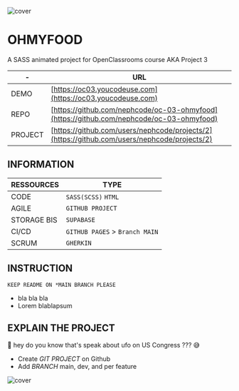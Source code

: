 ![cover](https://kpkfzczpavanzocxzyta.supabase.co/storage/v1/object/public/oc-react/readme-header-oc-03-react.png)

# OHMYFOOD

A SASS animated project for OpenClassrooms course AKA Project 3

| -       | URL                                                                                          |
| ------- | -------------------------------------------------------------------------------------------- |
| DEMO    | [https://oc03.youcodeuse.com](https://oc03.youcodeuse.com)                                   |
| REPO    | [https://github.com/nephcode/oc-03-ohmyfood](https://github.com/nephcode/oc-03-ohmyfood)     |
| PROJECT | [https://github.com/users/nephcode/projects/2](https://github.com/users/nephcode/projects/2) |

## INFORMATION

| RESSOURCES  | TYPE                           |
| ----------- | ------------------------------ |
| CODE        | `SASS(SCSS)` `HTML`            |
| AGILE       | `GITHUB PROJECT`               |
| STORAGE BIS | `SUPABASE`                     |
| CI/CD       | `GITHUB PAGES` > `Branch MAIN` |
| SCRUM       | `GHERKIN`                      |

## INSTRUCTION
````
KEEP README ON *MAIN BRANCH PLEASE
````


- bla bla bla
- Lorem blablapsum

## EXPLAIN THE PROJECT

👀 hey do you know that's speak about ufo on US Congress ??? 😅

- Create _GIT PROJECT_ on Github
- Add _BRANCH_ main, dev, and per feature

![cover](https://kpkfzczpavanzocxzyta.supabase.co/storage/v1/object/public/nephcode-public/githubReadmeSkills.png)
